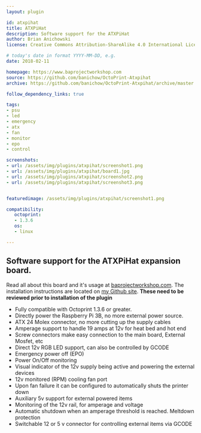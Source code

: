 ```yaml
---
layout: plugin

id: atxpihat
title: ATXPiHat
description: Software support for the ATXPiHat
author: Brian Anichowski
license: Creative Commons Attribution-ShareAlike 4.0 International License

# today's date in format YYYY-MM-DD, e.g.
date: 2018-02-11

homepage: https://www.baprojectworkshop.com
source: https://github.com/banichow/OctoPrint-Atxpihat
archive: https://github.com/banichow/OctoPrint-Atxpihat/archive/master.zip

follow_dependency_links: true

tags:
- psu
- led
- emergency
- atx
- fan
- monitor
- epo 
- control

screenshots:
- url: /assets/img/plugins/atxpihat/screenshot1.png
- url: /assets/img/plugins/atxpihat/board1.jpg
- url: /assets/img/plugins/atxpihat/screenshot2.png
- url: /assets/img/plugins/atxpihat/screenshot3.png


featuredimage: /assets/img/plugins/atxpihat/screenshot1.png

compatibility:
   octoprint: 
   - 1.3.6
   os:
   - linux

---
```


## Software support for the ATXPiHat expansion board.

Read all about this board and it's usage at [baprojectworkshop.com](https://wp.me/p98gmw-7g). The installation instructions are located on [my Github site](https://github.com/banichow/OctoPrint-Atxpihat). **These need to be reviewed prior to installation of the plugin**


* Fully compatible with Octoprint 1.3.6 or greater.
* Directly power the Raspberry Pi 3B, no more external power source.
* ATX 24 Molex connector, no more cutting up the supply cables
* Amperage support to handle 19 amps at 12v for heat bed and hot end
* Screw connectors make easy connection to the main board, External Mosfet, etc
* Direct 12v RGB LED support, can also be controlled by GCODE
* Emergency power off (EPO)
* Power On/Off monitoring
* Visual indicator of the 12v supply being active and powering the external devices
* 12v monitored (RPM) cooling fan port
* Upon fan failure it can be configured to automatically shuts the printer down
* Auxiliary 5v support for external powered items
* Monitoring of the 12v rail, for amperage and voltage
* Automatic shutdown when an amperage threshold is reached. Meltdown protection
* Switchable 12 or 5 v connector for controlling external items via GCODE



